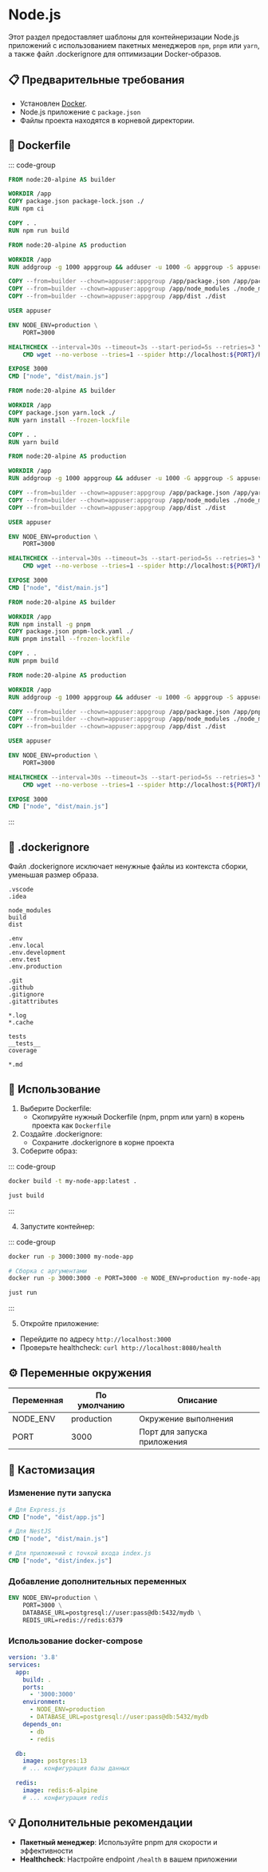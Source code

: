 # Node.js

Этот раздел предоставляет шаблоны для контейнеризации Node.js приложений с использованием пакетных менеджеров `npm`, `pnpm` или `yarn`, а также файл .dockerignore для оптимизации Docker-образов.

## 📋 Предварительные требования

- Установлен [Docker](https://www.docker.com/get-started).
- Node.js приложение с `package.json`
- Файлы проекта находятся в корневой директории.

## 🐳 Dockerfile

::: code-group

```Dockerfile [npm]
FROM node:20-alpine AS builder

WORKDIR /app
COPY package.json package-lock.json ./
RUN npm ci

COPY . .
RUN npm run build

FROM node:20-alpine AS production

WORKDIR /app
RUN addgroup -g 1000 appgroup && adduser -u 1000 -G appgroup -S appuser

COPY --from=builder --chown=appuser:appgroup /app/package.json /app/package-lock.json ./
COPY --from=builder --chown=appuser:appgroup /app/node_modules ./node_modules
COPY --from=builder --chown=appuser:appgroup /app/dist ./dist

USER appuser

ENV NODE_ENV=production \
    PORT=3000

HEALTHCHECK --interval=30s --timeout=3s --start-period=5s --retries=3 \
    CMD wget --no-verbose --tries=1 --spider http://localhost:${PORT}/health || exit 1

EXPOSE 3000
CMD ["node", "dist/main.js"]
```

```Dockerfile [yarn]
FROM node:20-alpine AS builder

WORKDIR /app
COPY package.json yarn.lock ./
RUN yarn install --frozen-lockfile

COPY . .
RUN yarn build

FROM node:20-alpine AS production

WORKDIR /app
RUN addgroup -g 1000 appgroup && adduser -u 1000 -G appgroup -S appuser

COPY --from=builder --chown=appuser:appgroup /app/package.json /app/yarn.lock ./
COPY --from=builder --chown=appuser:appgroup /app/node_modules ./node_modules
COPY --from=builder --chown=appuser:appgroup /app/dist ./dist

USER appuser

ENV NODE_ENV=production \
    PORT=3000

HEALTHCHECK --interval=30s --timeout=3s --start-period=5s --retries=3 \
    CMD wget --no-verbose --tries=1 --spider http://localhost:${PORT}/health || exit 1

EXPOSE 3000
CMD ["node", "dist/main.js"]
```

```Dockerfile [pnpm]
FROM node:20-alpine AS builder

WORKDIR /app
RUN npm install -g pnpm
COPY package.json pnpm-lock.yaml ./
RUN pnpm install --frozen-lockfile

COPY . .
RUN pnpm build

FROM node:20-alpine AS production

WORKDIR /app
RUN addgroup -g 1000 appgroup && adduser -u 1000 -G appgroup -S appuser

COPY --from=builder --chown=appuser:appgroup /app/package.json /app/pnpm-lock.yaml ./
COPY --from=builder --chown=appuser:appgroup /app/node_modules ./node_modules
COPY --from=builder --chown=appuser:appgroup /app/dist ./dist

USER appuser

ENV NODE_ENV=production \
    PORT=3000

HEALTHCHECK --interval=30s --timeout=3s --start-period=5s --retries=3 \
    CMD wget --no-verbose --tries=1 --spider http://localhost:${PORT}/health || exit 1

EXPOSE 3000
CMD ["node", "dist/main.js"]
```

:::

## 🚫 .dockerignore

Файл .dockerignore исключает ненужные файлы из контекста сборки, уменьшая размер образа.

```dockerignore
.vscode
.idea

node_modules
build
dist

.env
.env.local
.env.development
.env.test
.env.production

.git
.github
.gitignore
.gitattributes

*.log
*.cache

tests
__tests__
coverage

*.md
```

## 🚀 Использование

1. Выберите Dockerfile:
   - Скопируйте нужный Dockerfile (npm, pnpm или yarn) в корень проекта как `Dockerfile`
2. Создайте .dockerignore:
   - Сохраните .dockerignore в корне проекта
3. Соберите образ:

::: code-group

```bash [bash]
docker build -t my-node-app:latest .
```

```bash [just]
just build
```

:::

4. Запустите контейнер:

::: code-group

```bash [bash]
docker run -p 3000:3000 my-node-app

# Сборка с аргументами
docker run -p 3000:3000 -e PORT=3000 -e NODE_ENV=production my-node-app
```

```bash [just]
just run
```

:::

5. Откройте приложение:

- Перейдите по адресу `http://localhost:3000`
- Проверьте healthcheck: `curl http://localhost:8080/health`

## ⚙️ Переменные окружения

| Переменная | По умолчанию | Описание                    |
| ---------- | ------------ | --------------------------- |
| NODE_ENV   | production   | Окружение выполнения        |
| PORT       | 3000         | Порт для запуска приложения |

## 🔧 Кастомизация

### Изменение пути запуска

```Dockerfile
# Для Express.js
CMD ["node", "dist/app.js"]

# Для NestJS
CMD ["node", "dist/main.js"]

# Для приложений с точкой входа index.js
CMD ["node", "dist/index.js"]
```

### Добавление дополнительных переменных

```Dockerfile
ENV NODE_ENV=production \
    PORT=3000 \
    DATABASE_URL=postgresql://user:pass@db:5432/mydb \
    REDIS_URL=redis://redis:6379
```

### Использование docker-compose

```yaml
version: '3.8'
services:
  app:
    build: .
    ports:
      - '3000:3000'
    environment:
      - NODE_ENV=production
      - DATABASE_URL=postgresql://user:pass@db:5432/mydb
    depends_on:
      - db
      - redis

  db:
    image: postgres:13
    # ... конфигурация базы данных

  redis:
    image: redis:6-alpine
    # ... конфигурация redis
```

## 💡 Дополнительные рекомендации

- **Пакетный менеджер**: Используйте pnpm для скорости и эффективности
- **Healthcheck**: Настройте endpoint `/health` в вашем приложении
